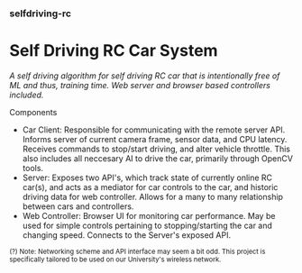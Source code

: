 ### selfdriving-rc
# Self Driving RC Car System
*A self driving algorithm for self driving RC car that is intentionally free of ML and thus, training time. Web server and browser based controllers included.*

Components
 - Car Client: Responsible for communicating with the remote server API. Informs server of current camera frame, sensor data, and CPU latency. Receives commands to stop/start driving, and alter vehicle throttle. This also includes all neccesary AI to drive the car, primarily through OpenCV tools.
 - Server: Exposes two API's, which track state of currently online RC car(s), and acts as a mediator for car controls to the car, and historic driving data for web controller. Allows for a many to many relationship between cars and controllers.
 - Web Controller: Browser UI for monitoring car performance. May be used for simple controls pertaining to stopping/starting the car and changing speed. Connects to the Server's exposed API.

<sup>(?) Note: Networking scheme and API interface may seem a bit odd. This project is specifically tailored to be used on our University's wireless network.</sup>

